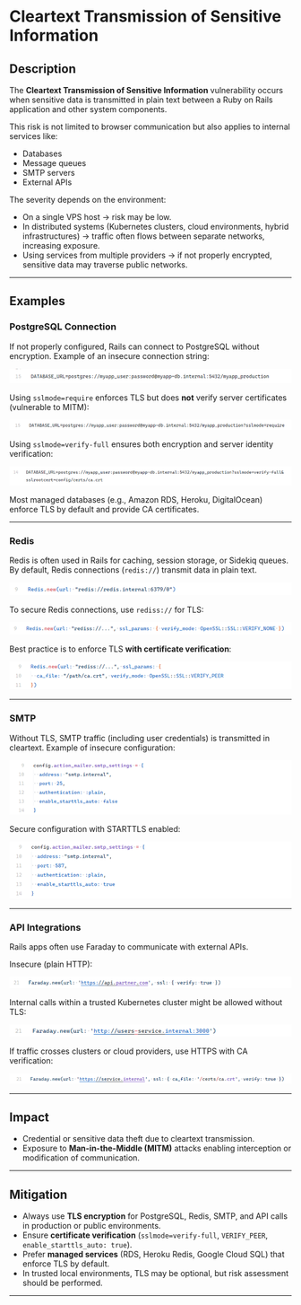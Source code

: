 # Cleartext Transmission of Sensitive Information

## Description

The **Cleartext Transmission of Sensitive Information** vulnerability occurs when sensitive data is transmitted in plain text between a Ruby on Rails application and other system components.

This risk is not limited to browser communication but also applies to internal services like:

* Databases
* Message queues
* SMTP servers
* External APIs

The severity depends on the environment:

* On a single VPS host → risk may be low.
* In distributed systems (Kubernetes clusters, cloud environments, hybrid infrastructures) → traffic often flows between separate networks, increasing exposure.
* Using services from multiple providers → if not properly encrypted, sensitive data may traverse public networks.

---

## Examples

### PostgreSQL Connection

If not properly configured, Rails can connect to PostgreSQL without encryption. Example of an insecure connection string:

<!-- Figure 33: PostgreSQL connection string without encryption -->
![alt text](image.png)

Using `sslmode=require` enforces TLS but does **not** verify server certificates (vulnerable to MITM):

<!-- Figure 34: PostgreSQL connection string with TLS but no verification -->
![alt text](image-1.png)

Using `sslmode=verify-full` ensures both encryption and server identity verification:

<!-- Figure 35: PostgreSQL connection string with TLS and CA verification -->
![alt text](image-2.png)

Most managed databases (e.g., Amazon RDS, Heroku, DigitalOcean) enforce TLS by default and provide CA certificates.

---

### Redis

Redis is often used in Rails for caching, session storage, or Sidekiq queues. By default, Redis connections (`redis://`) transmit data in plain text.

<!-- Figure 36: Insecure Redis connection -->
![alt text](image-3.png)

To secure Redis connections, use `rediss://` for TLS:

<!-- Figure 37: Redis with TLS, no certificate verification -->
![alt text](image-4.png)

Best practice is to enforce TLS **with certificate verification**:

<!-- Figure 38: Redis with TLS and CA verification -->
![alt text](image-5.png)

---

### SMTP

Without TLS, SMTP traffic (including user credentials) is transmitted in cleartext. Example of insecure configuration:

<!-- Figure 39: Insecure SMTP configuration -->
![alt text](image-6.png)

Secure configuration with STARTTLS enabled:

<!-- Figure 40: Secure SMTP configuration with TLS -->
![alt text](image-7.png)

---

### API Integrations

Rails apps often use Faraday to communicate with external APIs.

Insecure (plain HTTP):

<!-- Figure 41: Example of insecure API connection -->
![alt text](image-8.png)

Internal calls within a trusted Kubernetes cluster might be allowed without TLS:

<!-- Figure 42: Example of internal API connection without TLS -->
![alt text](image-9.png)

If traffic crosses clusters or cloud providers, use HTTPS with CA verification:

<!-- Figure 43: Example of internal API connection with TLS and CA verification -->
![alt text](image-10.png)

---

## Impact

* Credential or sensitive data theft due to cleartext transmission.
* Exposure to **Man-in-the-Middle (MITM)** attacks enabling interception or modification of communication.

---

## Mitigation

* Always use **TLS encryption** for PostgreSQL, Redis, SMTP, and API calls in production or public environments.
* Ensure **certificate verification** (`sslmode=verify-full`, `VERIFY_PEER`, `enable_starttls_auto: true`).
* Prefer **managed services** (RDS, Heroku Redis, Google Cloud SQL) that enforce TLS by default.
* In trusted local environments, TLS may be optional, but risk assessment should be performed.

---
